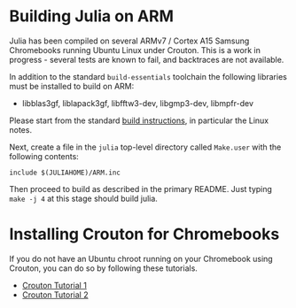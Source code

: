 # Building Julia on ARM

Julia has been compiled on several ARMv7 / Cortex A15 Samsung
Chromebooks running Ubuntu Linux under Crouton. This is a work in
progress - several tests are known to fail, and backtraces are not
available.

In addition to the standard `build-essentials` toolchain the following
libraries must be installed to build on ARM:

- libblas3gf, liblapack3gf, libfftw3-dev, libgmp3-dev, libmpfr-dev

Please start from the standard [build
instructions](README.md#source-download-and-compilation), in
particular the Linux notes.

Next, create a file in the `julia` top-level directory called
`Make.user` with the following contents:

```
include $(JULIAHOME)/ARM.inc
```

Then proceed to build as described in the primary README. Just typing
`make -j 4` at this stage should build julia.

# Installing Crouton for Chromebooks

If you do not have an Ubuntu chroot running on your Chromebook using
Crouton, you can do so by following these tutorials.

- [Crouton Tutorial 1](http://www.howtogeek.com/162120/how-to-install-ubuntu-linux-on-your-chromebook-with-crouton/)
- [Crouton Tutorial 2](http://lifehacker.com/how-to-install-linux-on-a-chromebook-and-unlock-its-ful-509039343)

